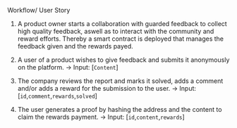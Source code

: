 Workflow/ User Story

1. A product owner starts a collaboration with guarded feedback to collect high quality feedback, aswell as to interact with the community and reward efforts. Thereby a smart contract is deployed that manages the feedback given and the rewards payed.

2. A user of a product wishes to give feedback and submits it anonymously on the platform. -> Input: [`Content`]

3. The company reviews the report and marks it solved, adds a comment and/or adds a reward for the submission to the user. -> Input: [`id`,`comment`,`rewards`,`solved`]

4. The user generates a proof by hashing the address and the content to claim the rewards payment. -> Input: [`id`,`content`,`rewards`]
